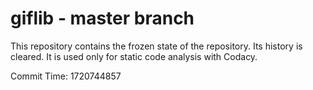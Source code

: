 # giflib - master branch

This repository contains the frozen state of the repository.
Its history is cleared. It is used only for static code
analysis with Codacy.

Commit Time: 1720744857